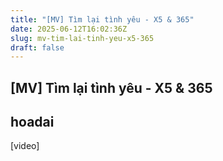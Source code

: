 ```yaml
---
title: "[MV] Tìm lại tình yêu - X5 & 365"
date: 2025-06-12T16:02:36Z
slug: mv-tim-lai-tinh-yeu-x5-365
draft: false
---
```


## [MV] Tìm lại tình yêu - X5 & 365

## hoadai

[video]
